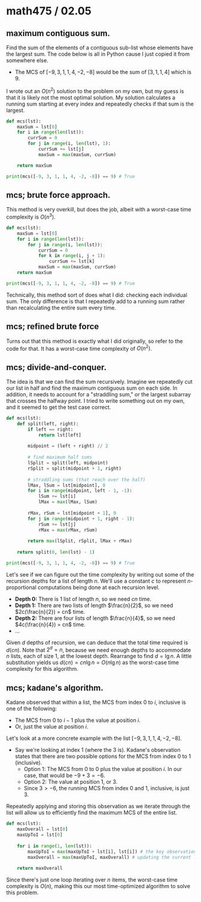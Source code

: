 # math475 / 02.05

## maximum contiguous sum.

Find the sum of the elements of a contiguous sub-list whose elements have the largest sum. The code below is all in Python cause I just copied it from somewhere else.

- The MCS of $[-9, 3, 1, 1, 4, -2, -8]$ would be the sum of $[3, 1, 1, 4]$ which is $9$.

I wrote out an $O(n^2)$ solution to the problem on my own, but my guess is that it is likely not the most optimal solution. My solution calculates a running sum starting at every index and repeatedly checks if that sum is the largest.

```python
def mcs(lst):
    maxSum = lst[0]
    for i in range(len(lst)):
        currSum = 0
        for j in range(i, len(lst), 1):
            currSum += lst[j]
            maxSum = max(maxSum, currSum)

    return maxSum

print(mcs([-9, 3, 1, 1, 4, -2, -8]) == 9) # True
```

## mcs; brute force approach.

This method is very overkill, but does the job, albeit with a worst-case time complexity is $O(n^3)$.

```py
def mcs(lst):
    maxSum = lst[0]
    for i in range(len(lst)):
        for j in range(i, len(lst)):
            currSum = 0
            for k in range(i, j + 1):
                currSum += lst[k]
            maxSum = max(maxSum, currSum)
	return maxSum

print(mcs([-9, 3, 1, 1, 4, -2, -8]) == 9) # True
```

Technically, this method sort of does what I did: checking each individual sum. The only difference is that I repeatedly add to a running sum rather than recalculating the entire sum every time.

## mcs; refined brute force

Turns out that this method is exactly what I did originally, so refer to the code for that. It has a worst-case time complexity of $O(n^2)$.

## mcs; divide-and-conquer.

The idea is that we can find the sum recursively. Imagine we repeatedly cut our list in half and find the maximum contiguous sum on each side. In addition, it needs to account for a "straddling sum," or the largest subarray that crosses the halfway point. I tried to write something out on my own, and it seemed to get the test case correct. 

```python
def mcs(lst):
	def split(left, right):
        if left == right: 
            return lst[left]
    	
        midpoint = (left + right) // 2
        
        # find maximum half sums
        lSplit = split(left, midpoint)
        rSplit = split(midpoint + 1, right)
        
        # straddling sums (that reach over the half)
        lMax, lSum = lst[midpoint], 0
        for i in range(midpoint, left - 1, -1):
        	lSum += lst[i]
            lMax = max(lMax, lSum)
            
        rMax, rSum = lst[midpoint + 1], 0
        for j in range(midpoint + 1, right - 1):
        	rSum += lst[j]
            rMax = max(rMax, rSum)
        
        return max(lSplit, rSplit, lMax + rMax)
	
    return split(0, len(lst) - 1) 

print(mcs([-9, 3, 1, 1, 4, -2, -8]) == 9) # True
```

Let's see if we can figure out the time complexity by writing out some of the recursion depths for a list of length $n$. We'll use a constant $c$ to represent $n$-proportional computations being done at each recursion level.

- **Depth 0:** There is 1 list of length $n$, so we need $cn$ time.
- **Depth 1:** There are two lists of length $\frac{n}{2}$, so we need $2c(\frac{n}{2}) = cn$ time.
- **Depth 2:** There are four lists of length $\frac{n}{4}$, so we need $4c(\frac{n}{4}) = cn$ time.
- $...$

Given $d$ depths of recursion, we can deduce that the total time required is $d(cn)$. Note that $2^d = n$, because we need enough depths to accommodate $n$ lists, each of size $1$, at the lowest depth. Rearrange to find $d = \lg n$. A little substitution yields us $d(cn) = cn \lg n = O(n \lg n)$ as the worst-case time complexity for this algorithm.

## mcs; kadane's algorithm.

Kadane observed that within a list, the MCS from index $0$ to $i$, inclusive is one of the following:

- The MCS from $0$ to $i - 1$ plus the value at position $i$.
- Or, just the value at position $i$.

Let's look at a more concrete example with the list $[-9, 3, 1, 1, 4, -2, -8]$.

- Say we're looking at index $1$ (where the $3$ is). Kadane's observation states that there are two possible options for the MCS from index $0$ to $1$ (inclusive).
  - Option 1: The MCS from $0$ to $0$ plus the value at position $i$. In our case, that would be $-9 + 3 = -6$.
  - Option 2: The value at position $1$, or $3$.
  - Since $3 > -6$, the running MCS from index $0$ and $1$, inclusive, is just $3$.

Repeatedly applying and storing this observation as we iterate through the list will allow us to efficiently find the maximum MCS of the entire list.

```python
def mcs(lst):
    maxOverall = lst[0]
    maxUpToI = lst[0]
    
    for i in range(1, len(lst)):
        maxUpToI = max(maxUpToI + lst[i], lst[i]) # the key observation
        maxOverall = max(maxUpToI, maxOverall) # updating the current largest MCS
        
    return maxOverall 
```

Since there's just one loop iterating over $n$ items, the worst-case time complexity is $O(n)$, making this our most time-optimized algorithm to solve this problem.
